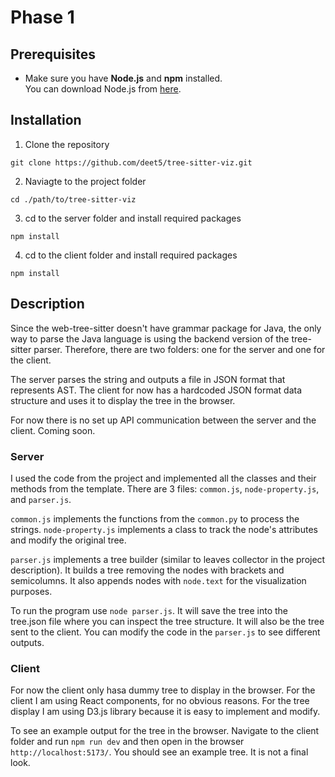 # Phase 1
## Prerequisites
- Make sure you have **Node.js** and **npm** installed.  
  You can download Node.js from [here](https://nodejs.org).
## Installation
1. Clone the repository
```
git clone https://github.com/deet5/tree-sitter-viz.git
```
2. Naviagte to the project folder
```
cd ./path/to/tree-sitter-viz
```
3. cd to the server folder and install required packages
```
npm install
```
4. cd to the client folder and install required packages 
```
npm install
```
## Description 
Since the web-tree-sitter doesn't have grammar package for Java, the only way to parse the Java language is using the backend version of the tree-sitter parser. Therefore, there are two folders: one for the server and one for the client.

The server parses the string and outputs a file in JSON format that represents AST. The client for now has a hardcoded JSON format data structure and uses it to display the tree in the browser.

For now there is no set up API communication between the server and the client. Coming soon.

### Server
I used the code from the project and implemented all the classes and their methods from the template. There are 3 files: `common.js`, `node-property.js`, and `parser.js`. 

`common.js` implements the functions from the `common.py` to process the strings. `node-property.js` implements a class to track the node's attributes and modify the original tree. 

`parser.js` implements a tree builder (similar to leaves collector in the project description). It builds a tree removing the nodes with brackets and semicolumns. It also appends nodes with `node.text` for the visualization purposes. 

To run the program use `node parser.js`. It will save the tree into the tree.json file where you can inspect the tree structure. It will also be the tree sent to the client. You can modify the code in the `parser.js` to see different outputs.

### Client

For now the client only hasa dummy tree to display in the browser. For the client I am using React components, for no obvious reasons. For the tree display I am using D3.js library because it is easy to implement and modify.

To see an example output for the tree in the browser. Navigate to the client folder and run `npm run dev` and then open in the browser `http://localhost:5173/`. You should see an example tree. It is not a final look. 